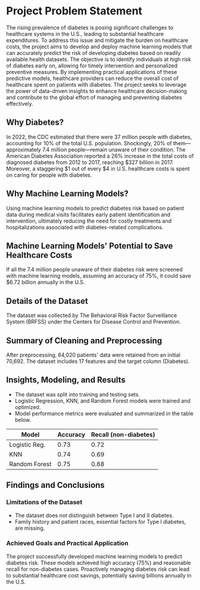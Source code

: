 # Project Problem Statement

The rising prevalence of diabetes is posing significant challenges to healthcare systems in the U.S., leading to substantial healthcare expenditures. To address this issue and mitigate the burden on healthcare costs, the project aims to develop and deploy machine learning models that can accurately predict the risk of developing diabetes based on readily available health datasets. The objective is to identify individuals at high risk of diabetes early on, allowing for timely intervention and personalized preventive measures. By implementing practical applications of these predictive models, healthcare providers can reduce the overall cost of healthcare spent on patients with diabetes. The project seeks to leverage the power of data-driven insights to enhance healthcare decision-making and contribute to the global effort of managing and preventing diabetes effectively.

## Why Diabetes?

In 2022, the CDC estimated that there were 37 million people with diabetes, accounting for 10% of the total U.S. population. Shockingly, 20% of them—approximately 7.4 million people—remain unaware of their condition. The American Diabetes Association reported a 26% increase in the total costs of diagnosed diabetes from 2012 to 2017, reaching $327 billion in 2017. Moreover, a staggering $1 out of every $4 in U.S. healthcare costs is spent on caring for people with diabetes.

## Why Machine Learning Models?

Using machine learning models to predict diabetes risk based on patient data during medical visits facilitates early patient identification and intervention, ultimately reducing the need for costly treatments and hospitalizations associated with diabetes-related complications.

## Machine Learning Models' Potential to Save Healthcare Costs

If all the 7.4 million people unaware of their diabetes risk were screened with machine learning models, assuming an accuracy of 75%, it could save $6.72 billion annually in the U.S.

## Details of the Dataset

The dataset was collected by The Behavioral Risk Factor Surveillance System (BRFSS) under the Centers for Disease Control and Prevention.

## Summary of Cleaning and Preprocessing

After preprocessing, 64,020 patients' data were retained from an initial 70,692. The dataset includes 17 features and the target column (Diabetes).

## Insights, Modeling, and Results

- The dataset was split into training and testing sets.
- Logistic Regression, KNN, and Random Forest models were trained and optimized.
- Model performance metrics were evaluated and summarized in the table below.

| Model            | Accuracy | Recall (non-diabetes) |
|------------------|----------|-----------------------|
| Logistic Reg.    | 0.73     | 0.72                  |
| KNN              | 0.74     | 0.69                  |
| Random Forest    | 0.75     | 0.68                  |

## Findings and Conclusions

### Limitations of the Dataset

- The dataset does not distinguish between Type I and II diabetes.
- Family history and patient races, essential factors for Type I diabetes, are missing.

### Achieved Goals and Practical Application

The project successfully developed machine learning models to predict diabetes risk. These models achieved high accuracy (75%) and reasonable recall for non-diabetes cases. Proactively managing diabetes risk can lead to substantial healthcare cost savings, potentially saving billions annually in the U.S.

